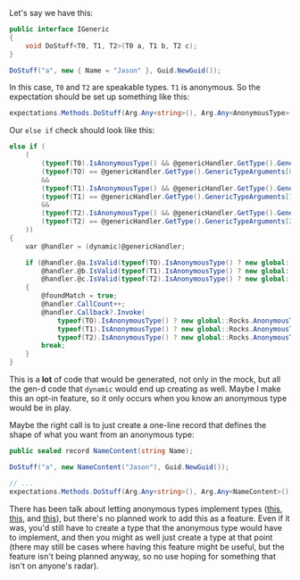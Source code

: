 Let's say we have this:

```c#
public interface IGeneric
{
    void DoStuff<T0, T1, T2>(T0 a, T1 b, T2 c);
}

DoStuff("a", new { Name = "Jason" }, Guid.NewGuid());
```

In this case, `T0` and `T2` are speakable types. `T1` is anonymous. So the expectation should be set up something like this:

```c#
expectations.Methods.DoStuff(Arg.Any<string>(), Arg.Any<AnonymousType>(), Arg.Any<Guid>());
```

Our `else if` check should look like this:

```c#
else if (
    (
        (typeof(T0).IsAnonymousType() && @genericHandler.GetType().GenericTypeArguments[0] == typeof(global::Rocks.AnonymousType)) ||
        (typeof(TO) == @genericHandler.GetType().GenericTypeArguments[0])
        &&
        (typeof(T1).IsAnonymousType() && @genericHandler.GetType().GenericTypeArguments[1] == typeof(global::Rocks.AnonymousType)) ||
        (typeof(T1) == @genericHandler.GetType().GenericTypeArguments[1])
        &&
        (typeof(T2).IsAnonymousType() && @genericHandler.GetType().GenericTypeArguments[2] == typeof(global::Rocks.AnonymousType)) ||
        (typeof(T2) == @genericHandler.GetType().GenericTypeArguments[2])
    ))
{
    var @handler = (dynamic)@genericHandler;

    if (@handler.@a.IsValid(typeof(TO).IsAnonymousType() ? new global::Rocks.AnonymousType(@a!) : @a) &&
        @handler.@b.IsValid(typeof(T1).IsAnonymousType() ? new global::Rocks.AnonymousType(@b!) : @b) &&
        @handler.@c.IsValid(typeof(T2).IsAnonymousType() ? new global::Rocks.AnonymousType(@c!) : @c))
    {
        @foundMatch = true;
        @handler.CallCount++;
        @handler.Callback?.Invoke(
            typeof(TO).IsAnonymousType() ? new global::Rocks.AnonymousType(@a!) : @a,
            typeof(T1).IsAnonymousType() ? new global::Rocks.AnonymousType(@b!) : @b
            typeof(T2).IsAnonymousType() ? new global::Rocks.AnonymousType(@c!) : @c);
        break;
    }
}
```

This is a **lot** of code that would be generated, not only in the mock, but all the gen-d code that `dynamic` would end up creating as well. Maybe I make this an opt-in feature, so it only occurs when you know an anonymous type would be in play.

Maybe the right call is to just create a one-line record that defines the shape of what you want from an anonymous type:

```c#
public sealed record NameContent(string Name);

DoStuff("a", new NameContent("Jason"), Guid.NewGuid());

// ...
expectations.Methods.DoStuff(Arg.Any<string>(), Arg.Any<NameContent>(), Arg.Any<Guid>());
```

There has been talk about letting anonymous types implement types ([this](https://github.com/dotnet/csharplang/issues/4301), [this](https://github.com/dotnet/csharplang/discussions/738), and [this](https://github.com/dotnet/csharplang/discussions/6049)), but there's no planned work to add this as a feature. Even if it was, you'd still have to create a type that the anonymous type would have to implement, and then you might as well just create a type at that point (there may still be cases where having this feature might be useful, but the feature isn't being planned anyway, so no use hoping for something that isn't on anyone's radar).
